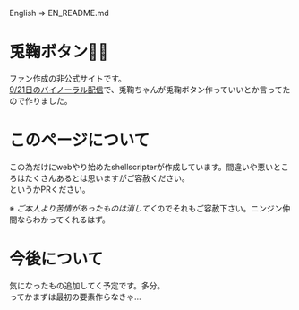 English => EN_README.md

# 兎鞠ボタン🥕🐇

ファン作成の非公式サイトです。  
[9/21日のバイノーラル配信](https://youtu.be/NYR1yiBffHE)で、兎鞠ちゃんが兎鞠ボタン作っていいとか言ってたので作りました。  

# このページについて

この為だけにwebやり始めたshellscripterが作成しています。間違いや悪いところはたくさんあるとは思いますがご容赦ください。  
というかPRください。

※ *ご本人より苦情があったものは消してく*のでそれもご容赦下さい。ニンジン仲間ならわかってくれるはず。


# 今後について

気になったもの追加してく予定です。多分。  
ってかまずは最初の要素作らなきゃ…